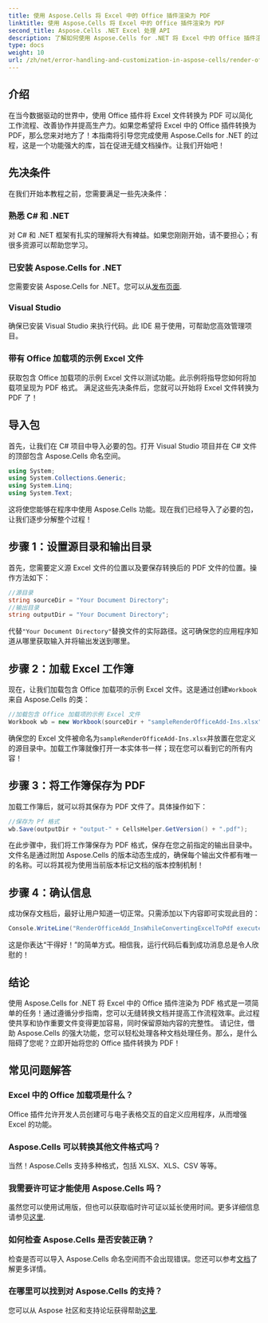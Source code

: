 ```yaml
---
title: 使用 Aspose.Cells 将 Excel 中的 Office 插件渲染为 PDF
linktitle: 使用 Aspose.Cells 将 Excel 中的 Office 插件渲染为 PDF
second_title: Aspose.Cells .NET Excel 处理 API
description: 了解如何使用 Aspose.Cells for .NET 将 Excel 中的 Office 插件渲染为 PDF。按照我们的分步教程进行高效的文档转换。
type: docs
weight: 10
url: /zh/net/error-handling-and-customization-in-aspose-cells/render-office-add-ins/
---
```

## 介绍
在当今数据驱动的世界中，使用 Office 插件将 Excel 文件转换为 PDF 可以简化工作流程、改善协作并提高生产力。如果您希望将 Excel 中的 Office 插件转换为 PDF，那么您来对地方了！本指南将引导您完成使用 Aspose.Cells for .NET 的过程，这是一个功能强大的库，旨在促进无缝文档操作。让我们开始吧！
## 先决条件
在我们开始本教程之前，您需要满足一些先决条件：
### 熟悉 C# 和 .NET
对 C# 和 .NET 框架有扎实的理解将大有裨益。如果您刚刚开始，请不要担心；有很多资源可以帮助您学习。
### 已安装 Aspose.Cells for .NET
您需要安装 Aspose.Cells for .NET。您可以从[发布页面](https://releases.aspose.com/cells/net/). 
### Visual Studio
确保已安装 Visual Studio 来执行代码。此 IDE 易于使用，可帮助您高效管理项目。
### 带有 Office 加载项的示例 Excel 文件
获取包含 Office 加载项的示例 Excel 文件以测试功能。此示例将指导您如何将加载项呈现为 PDF 格式。
满足这些先决条件后，您就可以开始将 Excel 文件转换为 PDF 了！
## 导入包
首先，让我们在 C# 项目中导入必要的包。打开 Visual Studio 项目并在 C# 文件的顶部包含 Aspose.Cells 命名空间。
```csharp
using System;
using System.Collections.Generic;
using System.Linq;
using System.Text;
```
这将使您能够在程序中使用 Aspose.Cells 功能。现在我们已经导入了必要的包，让我们逐步分解整个过程！
## 步骤 1：设置源目录和输出目录
首先，您需要定义源 Excel 文件的位置以及要保存转换后的 PDF 文件的位置。操作方法如下：
```csharp
//源目录
string sourceDir = "Your Document Directory";
//输出目录
string outputDir = "Your Document Directory";
```
代替`"Your Document Directory"`替换文件的实际路径。这可确保您的应用程序知道从哪里获取输入并将输出发送到哪里。
## 步骤 2：加载 Excel 工作簿
现在，让我们加载包含 Office 加载项的示例 Excel 文件。这是通过创建`Workbook`来自 Aspose.Cells 的类：
```csharp
//加载包含 Office 加载项的示例 Excel 文件
Workbook wb = new Workbook(sourceDir + "sampleRenderOfficeAdd-Ins.xlsx");
```
确保您的 Excel 文件被命名为`sampleRenderOfficeAdd-Ins.xlsx`并放置在您定义的源目录中。加载工作簿就像打开一本实体书一样；现在您可以看到它的所有内容！
## 步骤 3：将工作簿保存为 PDF
加载工作簿后，就可以将其保存为 PDF 文件了。具体操作如下：
```csharp
//保存为 Pf 格式
wb.Save(outputDir + "output-" + CellsHelper.GetVersion() + ".pdf");
```
在此步骤中，我们将工作簿保存为 PDF 格式，保存在您之前指定的输出目录中。文件名是通过附加 Aspose.Cells 的版本动态生成的，确保每个输出文件都有唯一的名称。可以将其视为使用当前版本标记文档的版本控制机制！
## 步骤 4：确认信息
成功保存文档后，最好让用户知道一切正常。只需添加以下内容即可实现此目的：
```csharp
Console.WriteLine("RenderOfficeAdd_InsWhileConvertingExcelToPdf executed successfully.");
```
这是你表达“干得好！”的简单方式。相信我，运行代码后看到成功消息总是令人欣慰的！
## 结论
使用 Aspose.Cells for .NET 将 Excel 中的 Office 插件渲染为 PDF 格式是一项简单的任务！通过遵循分步指南，您可以无缝转换文档并提高工作流程效率。此过程使共享和协作重要文件变得更加容易，同时保留原始内容的完整性。 
请记住，借助 Aspose.Cells 的强大功能，您可以轻松处理各种文档处理任务。那么，是什么阻碍了您呢？立即开始将您的 Office 插件转换为 PDF！
## 常见问题解答
### Excel 中的 Office 加载项是什么？
Office 插件允许开发人员创建可与电子表格交互的自定义应用程序，从而增强 Excel 的功能。
### Aspose.Cells 可以转换其他文件格式吗？
当然！Aspose.Cells 支持多种格式，包括 XLSX、XLS、CSV 等等。
### 我需要许可证才能使用 Aspose.Cells 吗？
虽然您可以使用试用版，但也可以获取临时许可证以延长使用时间。更多详细信息请参见[这里](https://purchase.aspose.com/temporary-license/).
### 如何检查 Aspose.Cells 是否安装正确？
检查是否可以导入 Aspose.Cells 命名空间而不会出现错误。您还可以参考[文档](https://reference.aspose.com/cells/net/)了解更多详情。
### 在哪里可以找到对 Aspose.Cells 的支持？
您可以从 Aspose 社区和支持论坛获得帮助[这里](https://forum.aspose.com/c/cells/9).